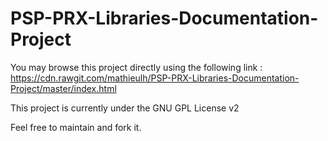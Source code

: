 # PSP-PRX-Libraries-Documentation-Project


You may browse this project directly using the following link : https://cdn.rawgit.com/mathieulh/PSP-PRX-Libraries-Documentation-Project/master/index.html

This project is currently under the GNU GPL License v2

Feel free to maintain and fork it.
